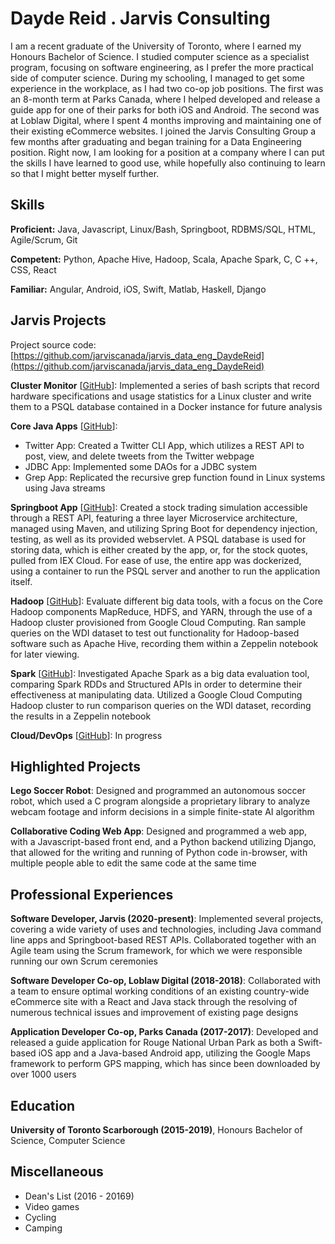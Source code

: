 # Dayde Reid . Jarvis Consulting

I am a recent graduate of the University of Toronto, where I earned my Honours Bachelor of Science. I studied computer science as a specialist program, focusing on software engineering, as I prefer the more practical side of computer science. During my schooling, I managed to get some experience in the workplace, as I had two co-op job positions. The first was an 8-month term at Parks Canada, where I helped developed and release a guide app for one of their parks for both iOS and Android. The second was at Loblaw Digital, where I spent 4 months improving and maintaining one of their existing eCommerce websites. I joined the Jarvis Consulting Group a few months after graduating and began training for a Data Engineering position. Right now, I am looking for a position at a company where I can put the skills I have learned to good use, while hopefully also continuing to learn so that I might better myself further.

## Skills

**Proficient:** Java, Javascript, Linux/Bash, Springboot, RDBMS/SQL, HTML, Agile/Scrum, Git

**Competent:** Python, Apache Hive, Hadoop, Scala, Apache Spark, C, C ++, CSS, React

**Familiar:** Angular, Android, iOS, Swift, Matlab, Haskell, Django

## Jarvis Projects

Project source code: [https://github.com/jarviscanada/jarvis_data_eng_DaydeReid](https://github.com/jarviscanada/jarvis_data_eng_DaydeReid)


**Cluster Monitor** [[GitHub](https://github.com/jarviscanada/jarvis_data_eng_DaydeReid/tree/master/linux_sql)]: Implemented a series of bash scripts that record hardware specifications and usage statistics for a Linux cluster and write them to a PSQL database contained in a Docker instance for future analysis

**Core Java Apps** [[GitHub](https://github.com/jarviscanada/jarvis_data_eng_DaydeReid/tree/master/core_java)]:
      
  - Twitter App: Created a Twitter CLI App, which utilizes a REST API to post, view, and delete tweets from the Twitter webpage
  - JDBC App: Implemented some DAOs for a JDBC system
  - Grep App: Replicated the recursive grep function found in Linux systems using Java streams

**Springboot App** [[GitHub](https://github.com/jarviscanada/jarvis_data_eng_DaydeReid/tree/master/springboot)]: Created a stock trading simulation accessible through a REST API, featuring a three layer Microservice architecture, managed using Maven, and utilizing Spring Boot for dependency injection, testing, as well as its provided webservlet. A PSQL database is used for storing data, which is either created by the app, or, for the stock quotes, pulled from IEX Cloud. For ease of use, the entire app was dockerized, using a container to run the PSQL server and another to run the application itself.

**Hadoop** [[GitHub](https://github.com/jarviscanada/jarvis_data_eng_DaydeReid/tree/master/hadoop)]: Evaluate different big data tools, with a focus on the Core Hadoop components MapReduce, HDFS, and YARN, through the use of a Hadoop cluster provisioned from Google Cloud Computing. Ran sample queries on the WDI dataset to test out functionality for Hadoop-based software such as Apache Hive, recording them within a Zeppelin notebook for later viewing.

**Spark** [[GitHub](https://github.com/jarviscanada/jarvis_data_eng_DaydeReid/tree/master/spark)]: Investigated Apache Spark as a big data evaluation tool, comparing Spark RDDs and Structured APIs in order to determine their effectiveness at manipulating data. Utilized a Google Cloud Computing Hadoop cluster to run comparison queries on the WDI dataset, recording the results in a Zeppelin notebook

**Cloud/DevOps** [[GitHub](https://github.com/jarviscanada/jarvis_data_eng_DaydeReid/tree/master/cloud_devops)]: In progress


## Highlighted Projects
**Lego Soccer Robot**: Designed and programmed an autonomous soccer robot, which used a C program alongside a proprietary library to analyze webcam footage and inform decisions in a simple finite-state AI algorithm

**Collaborative Coding Web App**: Designed and programmed a web app, with a Javascript-based front end, and a Python backend utilizing Django, that allowed for the writing and running of Python code in-browser, with multiple people able to edit the same code at the same time


## Professional Experiences

**Software Developer, Jarvis (2020-present)**: Implemented several projects, covering a wide variety of uses and technologies, including Java command line apps and Springboot-based REST APIs. Collaborated together with an Agile team using the Scrum framework, for which we were responsible running our own Scrum ceremonies

**Software Developer Co-op, Loblaw Digital (2018-2018)**: Collaborated with a team to ensure optimal working conditions of an existing country-wide eCommerce site with a React and Java stack through the resolving of numerous technical issues and improvement of existing page designs

**Application Developer Co-op, Parks Canada (2017-2017)**: Developed and released a guide application for Rouge National Urban Park as both a Swift-based iOS app and a Java-based Android app, utilizing the Google Maps framework to perform GPS mapping, which has since been downloaded by over 1000 users


## Education
**University of Toronto Scarborough (2015-2019)**, Honours Bachelor of Science, Computer Science


## Miscellaneous
- Dean's List (2016 - 20169)
- Video games
- Cycling
- Camping